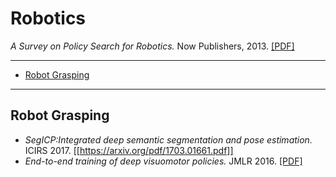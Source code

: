 # Robotics

*A Survey on Policy Search for Robotics.* Now Publishers, 2013. [[PDF]](https://core.ac.uk/download/pdf/16454607.pdf)

--- ---

- [Robot Grasping](#robot-grasping)

--- ---

## Robot Grasping

- *SegICP:Integrated deep semantic segmentation and pose estimation.* ICIRS 2017. [[https://arxiv.org/pdf/1703.01661.pdf]]
- *End-to-end training of deep visuomotor policies.* JMLR 2016. [[PDF]](https://arxiv.org/pdf/1504.00702.pdf)
